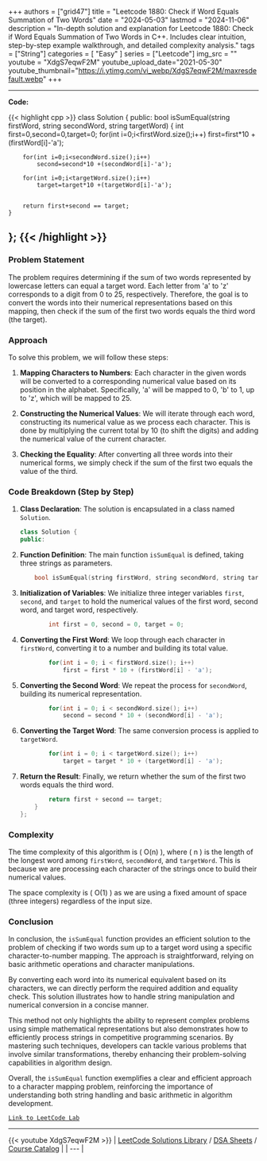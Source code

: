 
+++
authors = ["grid47"]
title = "Leetcode 1880: Check if Word Equals Summation of Two Words"
date = "2024-05-03"
lastmod = "2024-11-06"
description = "In-depth solution and explanation for Leetcode 1880: Check if Word Equals Summation of Two Words in C++. Includes clear intuition, step-by-step example walkthrough, and detailed complexity analysis."
tags = ["String"]
categories = [
    "Easy"
]
series = ["Leetcode"]
img_src = ""
youtube = "XdgS7eqwF2M"
youtube_upload_date="2021-05-30"
youtube_thumbnail="https://i.ytimg.com/vi_webp/XdgS7eqwF2M/maxresdefault.webp"
+++



---
**Code:**

{{< highlight cpp >}}
class Solution {
public:
    bool isSumEqual(string firstWord, string secondWord, string targetWord) {
        int first=0,second=0,target=0;
        for(int i=0;i<firstWord.size();i++)
            first=first*10 + (firstWord[i]-'a');
        
        for(int i=0;i<secondWord.size();i++)
            second=second*10 +(secondWord[i]-'a');
        
        for(int i=0;i<targetWord.size();i++)
            target=target*10 +(targetWord[i]-'a');
        
        
        return first+second == target;
    }
};
{{< /highlight >}}
---

### Problem Statement

The problem requires determining if the sum of two words represented by lowercase letters can equal a target word. Each letter from 'a' to 'z' corresponds to a digit from 0 to 25, respectively. Therefore, the goal is to convert the words into their numerical representations based on this mapping, then check if the sum of the first two words equals the third word (the target).

### Approach

To solve this problem, we will follow these steps:

1. **Mapping Characters to Numbers**: Each character in the given words will be converted to a corresponding numerical value based on its position in the alphabet. Specifically, 'a' will be mapped to 0, 'b' to 1, up to 'z', which will be mapped to 25.

2. **Constructing the Numerical Values**: We will iterate through each word, constructing its numerical value as we process each character. This is done by multiplying the current total by 10 (to shift the digits) and adding the numerical value of the current character.

3. **Checking the Equality**: After converting all three words into their numerical forms, we simply check if the sum of the first two equals the value of the third.

### Code Breakdown (Step by Step)

1. **Class Declaration**: The solution is encapsulated in a class named `Solution`.

   ```cpp
   class Solution {
   public:
   ```

2. **Function Definition**: The main function `isSumEqual` is defined, taking three strings as parameters.

   ```cpp
       bool isSumEqual(string firstWord, string secondWord, string targetWord) {
   ```

3. **Initialization of Variables**: We initialize three integer variables `first`, `second`, and `target` to hold the numerical values of the first word, second word, and target word, respectively.

   ```cpp
           int first = 0, second = 0, target = 0;
   ```

4. **Converting the First Word**: We loop through each character in `firstWord`, converting it to a number and building its total value.

   ```cpp
           for(int i = 0; i < firstWord.size(); i++)
               first = first * 10 + (firstWord[i] - 'a');
   ```

5. **Converting the Second Word**: We repeat the process for `secondWord`, building its numerical representation.

   ```cpp
           for(int i = 0; i < secondWord.size(); i++)
               second = second * 10 + (secondWord[i] - 'a');
   ```

6. **Converting the Target Word**: The same conversion process is applied to `targetWord`.

   ```cpp
           for(int i = 0; i < targetWord.size(); i++)
               target = target * 10 + (targetWord[i] - 'a');
   ```

7. **Return the Result**: Finally, we return whether the sum of the first two words equals the third word.

   ```cpp
           return first + second == target;
       }
   };
   ```

### Complexity

The time complexity of this algorithm is \( O(n) \), where \( n \) is the length of the longest word among `firstWord`, `secondWord`, and `targetWord`. This is because we are processing each character of the strings once to build their numerical values.

The space complexity is \( O(1) \) as we are using a fixed amount of space (three integers) regardless of the input size.

### Conclusion

In conclusion, the `isSumEqual` function provides an efficient solution to the problem of checking if two words sum up to a target word using a specific character-to-number mapping. The approach is straightforward, relying on basic arithmetic operations and character manipulations.

By converting each word into its numerical equivalent based on its characters, we can directly perform the required addition and equality check. This solution illustrates how to handle string manipulation and numerical conversion in a concise manner.

This method not only highlights the ability to represent complex problems using simple mathematical representations but also demonstrates how to efficiently process strings in competitive programming scenarios. By mastering such techniques, developers can tackle various problems that involve similar transformations, thereby enhancing their problem-solving capabilities in algorithm design.

Overall, the `isSumEqual` function exemplifies a clear and efficient approach to a character mapping problem, reinforcing the importance of understanding both string handling and basic arithmetic in algorithm development.

[`Link to LeetCode Lab`](https://leetcode.com/problems/check-if-word-equals-summation-of-two-words/description/)

---
{{< youtube XdgS7eqwF2M >}}
| [LeetCode Solutions Library](https://grid47.xyz/leetcode/) / [DSA Sheets](https://grid47.xyz/sheets/) / [Course Catalog](https://grid47.xyz/courses/) |
| --- |
